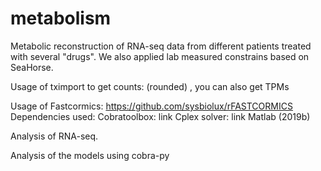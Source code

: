 # metabolism
Metabolic reconstruction of RNA-seq data from different patients treated with several "drugs". We also applied lab measured constrains based on SeaHorse. 

Usage of tximport to get counts: 
(rounded) , you can also get TPMs


Usage of Fastcormics: 
https://github.com/sysbiolux/rFASTCORMICS
Dependencies used: 
Cobratoolbox: link
Cplex solver: link
Matlab (2019b)

Analysis of RNA-seq. 

Analysis of the models using cobra-py

